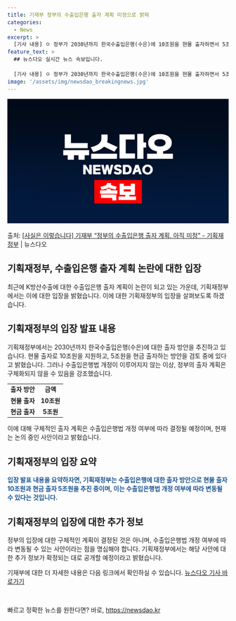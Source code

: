 ```yaml
---
title: 기재부 정부의 수출입은행 출자 계획 미정으로 밝혀
categories:
  - News
excerpt: >
  [기사 내용] ㅇ 정부가 2030년까지 한국수출입은행(수은)에 10조원을 현물 출자하면서 5조원을 현금 출자…
feature_text: >
  ## 뉴스다오 실시간 뉴스 속보입니다.

  [기사 내용] ㅇ 정부가 2030년까지 한국수출입은행(수은)에 10조원을 현물 출자하면서 5조원을 현금 출자…
image: '/assets/img/newsdao_breakingnews.jpg'
---
```


![뉴스다오 속보](/assets/img/newsdao_breakingnews.jpg)

<p>출처: <a href="https://newsdao.kr/3081" rel="dofollow">[사실은 이렇습니다] 기재부 “정부의 수출입은행 출자 계획, 아직 미정” - 기획재정부</a> | 뉴스다오</p>

<h2>기획재정부, 수출입은행 출자 계획 논란에 대한 입장</h2>
<p data-ke-size="size16">최근에 K방산수출에 대한 수출입은행 출자 계획이 논란이 되고 있는 가운데, 기획재정부에서는 이에 대한 입장을 밝혔습니다. 이에 대한 기획재정부의 입장을 살펴보도록 하겠습니다.</p>

<h2 data-ke-size="size26">기획재정부의 입장 발표 내용</h2>
<p data-ke-size="size16">기획재정부에서는 2030년까지 한국수출입은행(수은)에 대한 출자 방안을 추진하고 있습니다. 현물 출자로 10조원을 지원하고, 5조원을 현금 출자하는 방안을 검토 중에 있다고 밝혔습니다. 그러나 수출입은행법 개정이 이루어지지 않는 이상, 정부의 출자 계획은 구체화되지 않을 수 있음을 강조했습니다.</p>
<table>
	<tr>
		<td style="text-align: center; height: 17px;"><b>출자 방안</b></td>
		<td style="text-align: center; height: 17px;"><b>금액</b></td>
	</tr>
	<tr>
		<td style="text-align: center; height: 17px;"><b>현물 출자</b></td>
		<td style="text-align: center; height: 17px;"><b>10조원</b></td>
	</tr>
	<tr>
		<td style="text-align: center; height: 17px;"><b>현금 출자</b></td>
		<td style="text-align: center; height: 17px;"><b>5조원</b></td>
	</tr>
</table>
<p data-ke-size="size16">이에 대해 구체적인 출자 계획은 수출입은행법 개정 여부에 따라 결정될 예정이며, 현재는 논의 중인 사안이라고 밝혔습니다.</p>

<h2 data-ke-size="size26">기획재정부의 입장 요약</h2>
<p data-ke-size="size16"><b><span style="color: #1a5490;">입장 발표 내용을 요약하자면, 기획재정부는 수출입은행에 대한 출자 방안으로 현물 출자 10조원과 현금 출자 5조원을 추진 중이며, 이는 수출입은행법 개정 여부에 따라 변동될 수 있다는 것입니다.</span></b></p>

<h2 data-ke-size="size26">기획재정부의 입장에 대한 추가 정보</h2>
<p data-ke-size="size16">정부의 입장에 대한 구체적인 계획이 결정된 것은 아니며, 수출입은행법 개정 여부에 따라 변동될 수 있는 사안이라는 점을 명심해야 합니다. 기획재정부에서는 해당 사안에 대한 추가 정보가 확정되는 대로 공개할 예정이라고 밝혔습니다.</p>
<p data-ke-size="size16">기재부에 대한 더 자세한 내용은 다음 링크에서 확인하실 수 있습니다. <a href="https://newsdao.kr/3081">뉴스다오 기사 바로가기</a></p>
<p data-ke-size="size16">&nbsp;</p> 

빠르고 정확한 뉴스를 원한다면? 바로, <a href="https://newsdao.kr" rel="dofollow">https://newsdao.kr</a>


    
